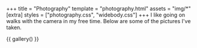 +++
title = "Photography"
template = "photography.html"
assets = "img/*"
[extra]
styles = ["photography.css", "widebody.css"]
+++
I like going on walks with the camera in my free time. Below are some of the pictures I've taken.

{{ gallery() }}

